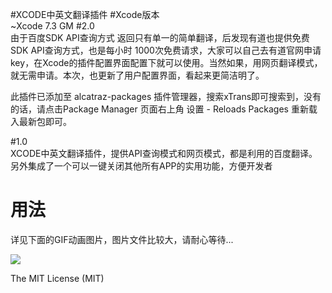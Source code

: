 #XCODE中英文翻译插件
#Xcode版本  
~Xcode 7.3 GM
#2.0  
由于百度SDK API查询方式 返回只有单一的简单翻译，后发现有道也提供免费SDK API查询方式，也是每小时 1000次免费请求，大家可以自己去有道官网申请key，在Xcode的插件配置界面配置下就可以使用。当然如果，用网页翻译模式，
就无需申请。本次，也更新了用户配置界面，看起来更简洁明了。  
  
此插件已添加至 alcatraz-packages 插件管理器，搜索xTrans即可搜索到，没有的话，请点击Package Manager 页面右上角 设置 - Reloads Packages 重新载入最新包即可。  
  
#1.0  
XCODE中英文翻译插件，提供API查询模式和网页模式，都是利用的百度翻译。另外集成了一个可以一键关闭其他所有APP的实用功能，方便开发者
# 用法 #
详见下面的GIF动画图片，图片文件比较大，请耐心等待...

![](http://chuantu.biz/t2/33/1458721487x1822611687.png)

The MIT License (MIT)
